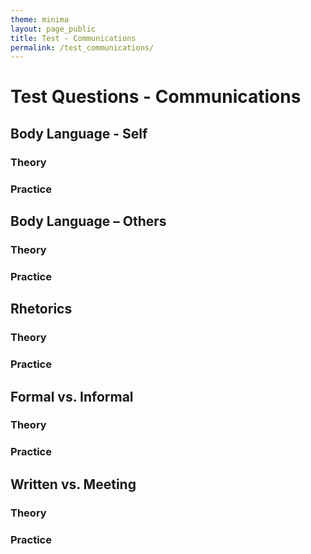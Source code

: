 ```yaml
---
theme: minima
layout: page_public
title: Test - Communications
permalink: /test_communications/
---
```


# Test Questions - Communications

## Body Language - Self

### Theory 

### Practice 


## Body Language – Others

### Theory 

### Practice 


## Rhetorics 

### Theory 

### Practice 


## Formal vs. Informal

### Theory 

### Practice 


## Written vs. Meeting

### Theory 

### Practice 